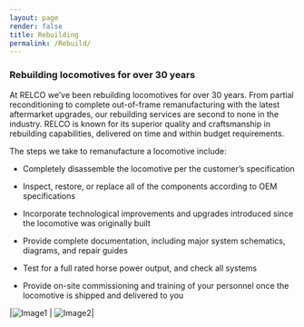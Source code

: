 ```yaml
---
layout: page
render: false
title: Rebuilding
permalink: /Rebuild/
---
```

### Rebuilding locomotives for over 30 years

At RELCO we’ve been rebuilding locomotives for over 30 years. From partial reconditioning to complete out-of-frame remanufacturing with the latest aftermarket upgrades, our rebuilding services are second to none in the industry. RELCO is known for its superior quality and craftsmanship in rebuilding capabilities, delivered on time and within budget requirements.

The steps we take to remanufacture a locomotive include:

 * Completely disassemble the locomotive per the customer’s specification

 * Inspect, restore, or replace all of the components according to OEM specifications

 * Incorporate technological improvements and upgrades introduced since the locomotive was originally built

 * Provide complete documentation, including major system schematics, diagrams, and repair guides

 * Test for a full rated horse power output, and check all systems

 * Provide on-site commissioning and training of your personnel once the locomotive is shipped and delivered to you

 |![Image1]({{site.baseurl}}/images/image1079.jpg)  |  ![Image2]({{site.baseurl}}/images/image1088.jpg)|
